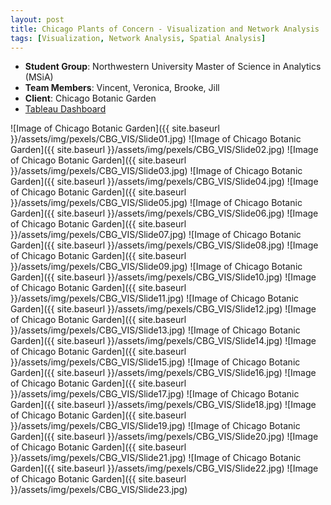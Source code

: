 ```yaml
---
layout: post
title: Chicago Plants of Concern - Visualization and Network Analysis 
tags: [Visualization, Network Analysis, Spatial Analysis]
---
```


*   **Student Group**: Northwestern University Master of Science in Analytics (MSiA)    
*   **Team Members**: Vincent, Veronica, Brooke, Jill
*   **Client**: Chicago Botanic Garden
* [Tableau Dashboard](https://public.tableau.com/views/finalproject_5_29_11_v10_42/species_story?:embed=y&:display_count=yes)

![Image of Chicago Botanic Garden]({{ site.baseurl }}/assets/img/pexels/CBG_VIS/Slide01.jpg)
![Image of Chicago Botanic Garden]({{ site.baseurl }}/assets/img/pexels/CBG_VIS/Slide02.jpg)
![Image of Chicago Botanic Garden]({{ site.baseurl }}/assets/img/pexels/CBG_VIS/Slide03.jpg)
![Image of Chicago Botanic Garden]({{ site.baseurl }}/assets/img/pexels/CBG_VIS/Slide04.jpg)
![Image of Chicago Botanic Garden]({{ site.baseurl }}/assets/img/pexels/CBG_VIS/Slide05.jpg)
![Image of Chicago Botanic Garden]({{ site.baseurl }}/assets/img/pexels/CBG_VIS/Slide06.jpg)
![Image of Chicago Botanic Garden]({{ site.baseurl }}/assets/img/pexels/CBG_VIS/Slide07.jpg)
![Image of Chicago Botanic Garden]({{ site.baseurl }}/assets/img/pexels/CBG_VIS/Slide08.jpg)
![Image of Chicago Botanic Garden]({{ site.baseurl }}/assets/img/pexels/CBG_VIS/Slide09.jpg)
![Image of Chicago Botanic Garden]({{ site.baseurl }}/assets/img/pexels/CBG_VIS/Slide10.jpg)
![Image of Chicago Botanic Garden]({{ site.baseurl }}/assets/img/pexels/CBG_VIS/Slide11.jpg)
![Image of Chicago Botanic Garden]({{ site.baseurl }}/assets/img/pexels/CBG_VIS/Slide12.jpg)
![Image of Chicago Botanic Garden]({{ site.baseurl }}/assets/img/pexels/CBG_VIS/Slide13.jpg)
![Image of Chicago Botanic Garden]({{ site.baseurl }}/assets/img/pexels/CBG_VIS/Slide14.jpg)
![Image of Chicago Botanic Garden]({{ site.baseurl }}/assets/img/pexels/CBG_VIS/Slide15.jpg)
![Image of Chicago Botanic Garden]({{ site.baseurl }}/assets/img/pexels/CBG_VIS/Slide16.jpg)
![Image of Chicago Botanic Garden]({{ site.baseurl }}/assets/img/pexels/CBG_VIS/Slide17.jpg)
![Image of Chicago Botanic Garden]({{ site.baseurl }}/assets/img/pexels/CBG_VIS/Slide18.jpg)
![Image of Chicago Botanic Garden]({{ site.baseurl }}/assets/img/pexels/CBG_VIS/Slide19.jpg)
![Image of Chicago Botanic Garden]({{ site.baseurl }}/assets/img/pexels/CBG_VIS/Slide20.jpg)
![Image of Chicago Botanic Garden]({{ site.baseurl }}/assets/img/pexels/CBG_VIS/Slide21.jpg)
![Image of Chicago Botanic Garden]({{ site.baseurl }}/assets/img/pexels/CBG_VIS/Slide22.jpg)
![Image of Chicago Botanic Garden]({{ site.baseurl }}/assets/img/pexels/CBG_VIS/Slide23.jpg)

